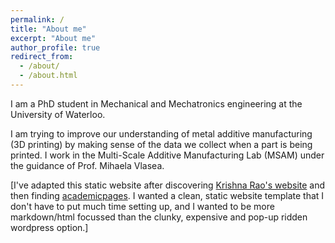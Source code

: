 ```yaml
---
permalink: /
title: "About me"
excerpt: "About me"
author_profile: true
redirect_from: 
  - /about/
  - /about.html
---
```


I am a PhD student in Mechanical and Mechatronics engineering at the University of Waterloo.

I am trying to improve our understanding of metal additive manufacturing (3D printing) by making sense of the data we collect when a part is being printed. I work in the Multi-Scale Additive Manufacturing Lab (MSAM) under the guidance of Prof. Mihaela Vlasea.  

[I've adapted this static website after discovering <a href="https://krishnakrao.github.io">Krishna Rao's website</a> and then finding <a href="https://academicpages.github.io">academicpages</a>. I wanted a clean, static website template that I don't have to put much time setting up, and I wanted to be more markdown/html focussed than the clunky, expensive and pop-up ridden wordpress option.]
